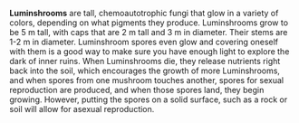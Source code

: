 **Luminshrooms** are tall, chemoautotrophic fungi that glow in a variety of colors, depending on what pigments they produce. Luminshrooms grow to be 5 m tall, with caps that are 2 m tall and 3 m in diameter. Their stems are 1-2 m in diameter. Luminshroom spores even glow and covering oneself with them is a good way to make sure you have enough light to explore the dark of inner ruins. When Luminshrooms die, they release nutrients right back into the soil, which encourages the growth of more Luminshrooms, and when spores from one mushroom touches another, spores for sexual reproduction are produced, and when those spores land, they begin growing. However, putting the spores on a solid surface, such as a rock or soil will allow for asexual reproduction.
